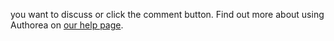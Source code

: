 you want to discuss or click the comment button. Find out more about using Authorea on [our help page](https://www.authorea.com/help).
